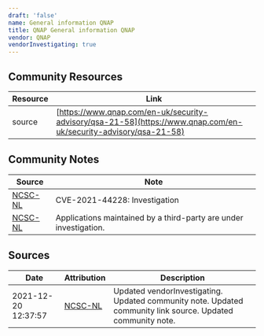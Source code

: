 ```yaml
---
draft: 'false'
name: General information QNAP
title: QNAP General information QNAP
vendor: QNAP
vendorInvestigating: true
---
```



## Community Resources
| Resource | Link |
| --- | --- |
| source | [https://www.qnap.com/en-uk/security-advisory/qsa-21-58](https://www.qnap.com/en-uk/security-advisory/qsa-21-58) |

## Community Notes
| Source | Note |
| --- | --- |
| [NCSC-NL](https://github.com/NCSC-NL/log4shell/blob/main/software/README.md) | CVE-2021-44228: Investigation </ul> |
| [NCSC-NL](https://github.com/NCSC-NL/log4shell/blob/main/software/README.md) | Applications maintained by a third-party are under investigation. |

## Sources
| Date | Attribution | Description |
| --- | --- | --- |
| 2021-12-20 12:37:57 | [NCSC-NL](https://github.com/NCSC-NL/log4shell/blob/main/software/README.md) | Updated vendorInvestigating. Updated community note. Updated community link source. Updated community note.  |
